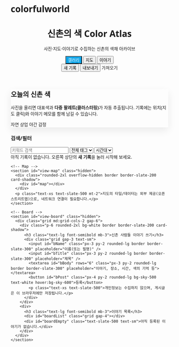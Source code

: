 # colorfulworld
<html lang="ko">
<head>
  <meta charset="utf-8" />
  <meta name="viewport" content="width=device-width, initial-scale=1" />
  <title>신촌의 색 Color Atlas</title>
  <meta name="description" content="신촌의 색을 수집하고 기록하는 사진·글 아카이브 / 지도와 게시판 포함" />
  <link rel="preconnect" href="https://fonts.googleapis.com">
  <link rel="preconnect" href="https://fonts.gstatic.com" crossorigin>
  <link href="https://fonts.googleapis.com/css2?family=Pretendard:wght@300;400;500;600;700&display=swap" rel="stylesheet">
  <script src="https://cdn.tailwindcss.com"></script>
  <!-- Leaflet for map -->
  <link rel="stylesheet" href="https://unpkg.com/leaflet@1.9.4/dist/leaflet.css" integrity="sha256-p4NxAoJBhIIN+hmNHrzRCf9tD/miZyoHS5obTRR9BMY=" crossorigin=""/>
  <script src="https://unpkg.com/leaflet@1.9.4/dist/leaflet.js" integrity="sha256-20nQCchB9co0qIjJZRGuk2/Z9VM+kNiyxNV1lvTlZBo=" crossorigin=""></script>
  <style>
    html, body { font-family: Pretendard, ui-sans-serif, system-ui, -apple-system, "Segoe UI", Roboto, "Helvetica Neue", Arial, "Noto Sans"; }
    .card-shadow { box-shadow: 0 10px 25px rgba(0,0,0,.08); }
    .ring-accent { box-shadow: 0 0 0 3px rgba(14,165,233,0.35); }
    .sr-only { position:absolute; width:1px; height:1px; margin:-1px; padding:0; overflow:hidden; clip:rect(0,0,0,0); border:0; }
    .tab-active { background:#0ea5e9; color:#fff; }
    .palette-dot { width:14px; height:14px; border-radius:999px; border:1px solid rgba(255,255,255,.8); box-shadow:0 0 0 1px rgba(0,0,0,.08) inset; }
    #map { height: 520px; }
  </style>
</head>
<body class="min-h-screen bg-gradient-to-b from-white to-slate-50 text-slate-800">
  <!-- Header -->
  <header class="sticky top-0 z-40 bg-white/80 backdrop-blur border-b border-slate-200/60">
    <div class="mx-auto max-w-7xl px-4 sm:px-6 lg:px-8 py-3 flex items-center justify-between">
      <div class="flex items-center gap-3">
        <div class="h-9 w-9 rounded-xl bg-sky-500"></div>
        <div>
          <h1 class="text-lg font-semibold tracking-tight">신촌의 색 <span class="text-slate-400 text-base">Color Atlas</span></h1>
          <p class="text-xs text-slate-500">사진·지도·이야기로 수집하는 신촌의 색채 아카이브</p>
        </div>
      </div>
      <nav class="hidden md:flex items-center gap-2 text-sm">
        <button id="tab-gallery" class="px-3 py-1.5 rounded-lg hover:bg-slate-100 tab-active">갤러리</button>
        <button id="tab-map" class="px-3 py-1.5 rounded-lg hover:bg-slate-100">지도</button>
        <button id="tab-board" class="px-3 py-1.5 rounded-lg hover:bg-slate-100">이야기</button>
        <div class="w-px h-5 bg-slate-200 mx-1"></div>
        <button id="btn-add" class="px-3 py-1.5 rounded-lg bg-sky-500 text-white hover:bg-sky-600 transition">새 기록</button>
        <button id="btn-export" class="px-3 py-1.5 rounded-lg border border-slate-300 hover:bg-slate-100">내보내기</button>
        <label class="px-3 py-1.5 rounded-lg border border-slate-300 cursor-pointer hover:bg-slate-100">가져오기
          <input id="import-json" type="file" accept="application/json" class="sr-only" />
        </label>
      </nav>
    </div>
  </header>

  <!-- Controls -->
  <section class="mx-auto max-w-7xl px-4 sm:px-6 lg:px-8 mt-10 mb-6">
    <div class="grid md:grid-cols-3 gap-6 items-stretch">
      <div class="md:col-span-2 p-6 rounded-2xl card-shadow bg-white">
        <h2 class="text-2xl font-semibold mb-2">오늘의 신촌 색</h2>
        <p class="text-sm text-slate-600">사진을 올리면 대표색과 <b>다중 팔레트(클러스터링)</b>가 자동 추출됩니다. 기록에는 위치(지도 클릭)와 이야기 메모를 함께 남길 수 있습니다.</p>
        <div class="mt-4 flex items-center gap-3 text-xs text-slate-500">
          <span class="inline-flex items-center gap-2"><span class="h-2 w-2 rounded-full bg-emerald-500"></span>자연</span>
          <span class="inline-flex items-center gap-2"><span class="h-2 w-2 rounded-full bg-amber-500"></span>상업</span>
          <span class="inline-flex items-center gap-2"><span class="h-2 w-2 rounded-full bg-indigo-500"></span>야간</span>
          <span class="inline-flex items-center gap-2"><span class="h-2 w-2 rounded-full bg-rose-500"></span>감정</span>
        </div>
      </div>
      <div class="p-6 rounded-2xl bg-sky-50 border border-sky-100">
        <h3 class="font-semibold mb-2">검색/필터</h3>
        <div class="grid grid-cols-2 gap-3 text-sm">
          <input id="q" type="search" placeholder="키워드 검색" class="col-span-2 px-3 py-2 rounded-lg border border-slate-300 focus:outline-none focus:ring-2 focus:ring-sky-400" />
          <select id="tag" class="px-3 py-2 rounded-lg border border-slate-300 focus:outline-none focus:ring-2 focus:ring-sky-400">
            <option value="">전체 태그</option>
            <option>자연</option>
            <option>상업</option>
            <option>야간</option>
            <option>감정</option>
          </select>
          <select id="time" class="px-3 py-2 rounded-lg border border-slate-300 focus:outline-none focus:ring-2 focus:ring-sky-400">
            <option value="">시간대</option>
            <option>새벽</option>
            <option>아침</option>
            <option>낮</option>
            <option>저녁</option>
            <option>밤</option>
          </select>
        </div>
      </div>
    </div>
  </section>

  <!-- Tabs Content -->
  <main class="mx-auto max-w-7xl px-4 sm:px-6 lg:px-8 pb-24">
    <!-- Gallery -->
    <section id="view-gallery">
      <div id="gallery" class="grid sm:grid-cols-2 lg:grid-cols-3 gap-6"></div>
      <div id="empty" class="hidden text-center text-slate-500 mt-14">아직 기록이 없습니다. 오른쪽 상단의 <b>새 기록</b>을 눌러 시작해 보세요.</div>
    </section>

    <!-- Map -->
    <section id="view-map" class="hidden">
      <div class="rounded-2xl overflow-hidden border border-slate-200 card-shadow">
        <div id="map"></div>
      </div>
      <p class="text-xs text-slate-500 mt-2">지도의 타일/데이터는 외부 제공(오픈스트리트맵)으로, 네트워크 연결이 필요합니다.</p>
    </section>

    <!-- Board -->
    <section id="view-board" class="hidden">
      <div class="grid md:grid-cols-2 gap-6">
        <div class="p-6 rounded-2xl bg-white border border-slate-200 card-shadow">
          <h3 class="text-lg font-semibold mb-3">신촌 사람들 이야기 쓰기</h3>
          <div class="grid gap-3 text-sm">
            <input id="bName" class="px-3 py-2 rounded-lg border border-slate-300" placeholder="이름(또는 필명)" />
            <input id="bTitle" class="px-3 py-2 rounded-lg border border-slate-300" placeholder="제목" />
            <textarea id="bBody" rows="6" class="px-3 py-2 rounded-lg border border-slate-300" placeholder="이야기, 장소, 시간, 색의 기억 등"></textarea>
            <button id="bPost" class="px-4 py-2 rounded-lg bg-sky-500 text-white hover:bg-sky-600">등록</button>
            <p class="text-xs text-slate-500">개인정보는 수집하지 않으며, 게시글은 이 브라우저에만 저장됩니다.</p>
          </div>
        </div>
        <div>
          <h3 class="text-lg font-semibold mb-3">이야기 목록</h3>
          <div id="boardList" class="grid gap-4"></div>
          <div id="boardEmpty" class="text-slate-500 text-sm">아직 등록된 이야기가 없습니다.</div>
        </div>
      </div>
    </section>
  </main>

  <!-- Add Modal -->
  <dialog id="modal" class="w-full max-w-4xl rounded-2xl p-0 overflow-hidden shadow-2xl">
    <form id="form" method="dialog" class="bg-white">
      <div class="p-6 border-b border-slate-200 flex items-center justify-between">
        <h3 class="text-lg font-semibold">새 기록 추가</h3>
        <button type="button" id="close" class="p-2 rounded-lg hover:bg-slate-100">✕</button>
      </div>
      <div class="p-6 grid md:grid-cols-2 gap-6">
        <div>
          <label class="block text-sm font-medium mb-2">이미지</label>
          <div id="drop" class="aspect-[4/3] rounded-xl border-2 border-dashed border-slate-300 flex items-center justify-center text-slate-400 text-sm">이미지 끌어놓기 또는 클릭 업로드
            <input id="file" type="file" accept="image/*" class="sr-only" />
          </div>
          <canvas id="preview" class="mt-3 w-full rounded-xl hidden"></canvas>
          <div id="swatch" class="mt-3 hidden">
            <div class="text-sm text-slate-600 mb-1">자동 추출 대표색 & 팔레트</div>
            <div class="flex items-center gap-2" id="palette"></div>
            <div class="mt-2 text-xs text-slate-500" id="hex">#—</div>
          </div>
        </div>
        <div class="grid gap-4">
          <div>
            <label class="block text-sm font-medium mb-1">제목</label>
            <input id="title" required class="w-full px-3 py-2 rounded-lg border border-slate-300 focus:outline-none focus:ring-2 focus:ring-sky-400" placeholder="예) 연세로 비 온 뒤 아스팔트" />
          </div>
          <div class="grid grid-cols-2 gap-3">
            <div>
              <label class="block text-sm font-medium mb-1">장소(텍스트)</label>
              <input id="place" class="w-full px-3 py-2 rounded-lg border border-slate-300 focus:outline-none focus:ring-2 focus:ring-sky-400" placeholder="예) 연세로, 창천동" />
            </div>
            <div>
              <label class="block text-sm font-medium mb-1">시간대</label>
              <select id="timeInput" class="w-full px-3 py-2 rounded-lg border border-slate-300 focus:outline-none focus:ring-2 focus:ring-sky-400">
                <option>새벽</option><option>아침</option><option selected>낮</option><option>저녁</option><option>밤</option>
              </select>
            </div>
          </div>

          <div class="grid grid-cols-3 gap-3 items-end">
            <div>
              <label class="block text-sm font-medium mb-1">위도</label>
              <input id="lat" type="number" step="0.000001" class="w-full px-3 py-2 rounded-lg border border-slate-300" placeholder="37.559" />
            </div>
            <div>
              <label class="block text-sm font-medium mb-1">경도</label>
              <input id="lng" type="number" step="0.000001" class="w-full px-3 py-2 rounded-lg border border-slate-300" placeholder="126.936" />
            </div>
            <button type="button" id="pickMap" class="px-3 py-2 rounded-lg border border-slate-300 hover:bg-slate-100">지도에서 지정</button>
          </div>

          <div>
            <label class="block text-sm font-medium mb-1">태그</label>
            <div class="flex flex-wrap gap-2">
              <label class="inline-flex items-center gap-2 text-sm px-2 py-1.5 rounded-lg border border-slate-300 cursor-pointer"><input type="checkbox" class="tagChk" value="자연"/>자연</label>
              <label class="inline-flex items-center gap-2 text-sm px-2 py-1.5 rounded-lg border border-slate-300 cursor-pointer"><input type="checkbox" class="tagChk" value="상업"/>상업</label>
              <label class="inline-flex items-center gap-2 text-sm px-2 py-1.5 rounded-lg border border-slate-300 cursor-pointer"><input type="checkbox" class="tagChk" value="야간"/>야간</label>
              <label class="inline-flex items-center gap-2 text-sm px-2 py-1.5 rounded-lg border border-slate-300 cursor-pointer"><input type="checkbox" class="tagChk" value="감정"/>감정</label>
            </div>
          </div>
          <div>
            <label class="block text-sm font-medium mb-1">메모</label>
            <textarea id="note" rows="5" class="w-full px-3 py-2 rounded-lg border border-slate-300 focus:outline-none focus:ring-2 focus:ring-sky-400" placeholder="색의 느낌, 소리, 냄새, 그 순간의 이야기"></textarea>
          </div>
        </div>
      </div>
      <div class="p-6 border-t border-slate-200 flex items-center justify-end gap-3">
        <button type="button" id="resetBtn" class="px-4 py-2 rounded-lg border border-slate-300 hover:bg-slate-100">리셋</button>
        <button id="save" class="px-4 py-2 rounded-lg bg-sky-500 text-white hover:bg-sky-600">저장</button>
      </div>
    </form>
  </dialog>

  <!-- Map Picker Modal -->
  <dialog id="pickModal" class="w-full max-w-3xl rounded-2xl p-0 overflow-hidden shadow-2xl">
    <div class="p-3 bg-white border-b border-slate-200 flex items-center justify-between">
      <div class="text-sm">지도를 클릭하여 위치를 지정하세요 (신촌 일대)</div>
      <button id="pickClose" class="p-2 rounded-lg hover:bg-slate-100">✕</button>
    </div>
    <div id="pickMapView" style="height:420px"></div>
    <div class="p-3 bg-white border-t border-slate-200 text-right text-sm text-slate-600">좌표: <span id="pickCoord">—</span></div>
  </dialog>

  <template id="cardTpl">
    <article class="group overflow-hidden rounded-2xl bg-white card-shadow border border-slate-200/60">
      <div class="relative aspect-[4/3] overflow-hidden">
        <img class="w-full h-full object-cover" alt="" />
        <div class="absolute top-3 left-3 rounded-lg px-2 py-1 text-xs text-white/90" data-badge></div>
        <div class="absolute bottom-3 right-3 flex gap-1" data-chip></div>
      </div>
      <div class="p-4">
        <h4 class="font-semibold truncate" data-title></h4>
        <p class="text-xs text-slate-500 mt-1" data-meta></p>
        <p class="text-sm text-slate-700 mt-2 line-clamp-3" data-note></p>
        <div class="flex gap-2 flex-wrap mt-3" data-tags></div>
      </div>
    </article>
  </template>

  <template id="boardTpl">
    <article class="p-4 rounded-xl bg-white border border-slate-200 card-shadow">
      <h4 class="font-semibold" data-btitle></h4>
      <p class="text-xs text-slate-500 mt-0.5" data-bmeta></p>
      <p class="text-sm text-slate-700 mt-2" data-bbody></p>
    </article>
  </template>

  <script>
    // --- State ---
    const state = { items: [], board: [], filter: { q: '', tag: '', time: '' } };

    // --- Elements ---
    const gallery = document.getElementById('gallery');
    const empty = document.getElementById('empty');
    const modal = document.getElementById('modal');
    const form = document.getElementById('form');
    const fileInput = document.getElementById('file');
    const drop = document.getElementById('drop');
    const preview = document.getElementById('preview');
    const swatch = document.getElementById('swatch');
    const paletteWrap = document.getElementById('palette');
    const hexEl = document.getElementById('hex');

    const viewGallery = document.getElementById('view-gallery');
    const viewMap = document.getElementById('view-map');
    const viewBoard = document.getElementById('view-board');

    // Controls
    document.getElementById('tab-gallery').addEventListener('click', ()=> switchTab('gallery'));
    document.getElementById('tab-map').addEventListener('click', ()=> switchTab('map'));
    document.getElementById('tab-board').addEventListener('click', ()=> switchTab('board'));

    document.getElementById('btn-add').addEventListener('click', () => openModal());
    document.getElementById('close').addEventListener('click', () => modal.close());
    document.getElementById('resetBtn').addEventListener('click', resetModal);
    document.getElementById('save').addEventListener('click', onSave);
    document.getElementById('btn-export').addEventListener('click', onExport);
    document.getElementById('import-json').addEventListener('change', onImport);

    // Board
    document.getElementById('bPost').addEventListener('click', postBoard);

    // Filters
    document.getElementById('q').addEventListener('input', e => { state.filter.q = e.target.value.toLowerCase(); render(); });
    document.getElementById('tag').addEventListener('change', e => { state.filter.tag = e.target.value; render(); });
    document.getElementById('time').addEventListener('change', e => { state.filter.time = e.target.value; render(); });

    // Map picker
    const pickModal = document.getElementById('pickModal');
    const pickCoord = document.getElementById('pickCoord');
    let pickMap, pickMarker;
    document.getElementById('pickMap').addEventListener('click', () => {
      pickModal.showModal();
      setTimeout(()=>{
        if(!pickMap){
          pickMap = L.map('pickMapView').setView([37.559,126.936], 15);
          L.tileLayer('https://{s}.tile.openstreetmap.org/{z}/{x}/{y}.png', { attribution: '&copy; OpenStreetMap' }).addTo(pickMap);
          pickMap.on('click', (e)=>{
            const { lat, lng } = e.latlng;
            if(pickMarker) pickMap.removeLayer(pickMarker);
            pickMarker = L.marker([lat,lng]).addTo(pickMap);
            document.getElementById('lat').value = lat.toFixed(6);
            document.getElementById('lng').value = lng.toFixed(6);
            pickCoord.textContent = lat.toFixed(6)+', '+lng.toFixed(6);
          });
        } else { pickMap.invalidateSize(); }
      },50);
    });
    document.getElementById('pickClose').addEventListener('click', ()=> pickModal.close());

    // Drag & Drop
    drop.addEventListener('click', () => fileInput.click());
    drop.addEventListener('dragover', e => { e.preventDefault(); drop.classList.add('ring-accent'); });
    drop.addEventListener('dragleave', () => drop.classList.remove('ring-accent'));
    drop.addEventListener('drop', e => { e.preventDefault(); drop.classList.remove('ring-accent'); handleFile(e.dataTransfer.files[0]); });
    fileInput.addEventListener('change', e => handleFile(e.target.files[0]));

    function switchTab(name){
      const tabs = ['gallery','map','board'];
      tabs.forEach(t=>{
        document.getElementById('view-'+t).classList.toggle('hidden', t!==name);
        document.getElementById('tab-'+t).classList.toggle('tab-active', t===name);
      });
      if(name==='map'){ initMainMap(); }
    }

    function openModal() { modal.showModal(); }

    function resetModal() {
      form.reset();
      preview.classList.add('hidden');
      swatch.classList.add('hidden');
      hexEl.textContent = '#—';
      paletteWrap.innerHTML = '';
      delete preview.dataset.src; delete preview.dataset.hex; delete preview.dataset.palette;
    }

    function handleFile(file) {
      if (!file) return;
      const reader = new FileReader();
      reader.onload = e => {
        const img = new Image();
        img.onload = () => {
          const ctx = preview.getContext('2d');
          const maxW = 900; const scale = Math.min(1, maxW / img.width);
          preview.width = Math.floor(img.width * scale);
          preview.height = Math.floor(img.height * scale);
          ctx.drawImage(img, 0, 0, preview.width, preview.height);
          preview.classList.remove('hidden');
          // Compute palette via k-means (k=5)
          const { avgHex, palette } = extractPalette(preview, 5, 8);
          swatch.classList.remove('hidden');
          paletteWrap.innerHTML = '';
          palette.forEach(hex=>{
            const d=document.createElement('div'); d.className='palette-dot'; d.style.background=hex; paletteWrap.appendChild(d);
          });
          hexEl.textContent = avgHex + '  ·  ' + palette.join(', ');
          preview.dataset.src = e.target.result;
          preview.dataset.hex = avgHex;
          preview.dataset.palette = JSON.stringify(palette);
        };
        img.src = e.target.result;
      };
      reader.readAsDataURL(file);
    }

    function extractPalette(canvas, k=5, iterations=8){
      const ctx = canvas.getContext('2d', { willReadFrequently: true });
      const { width, height } = canvas;
      const step = 8; const samples=[];
      try {
        const data = ctx.getImageData(0,0,width,height).data;
        for(let y=0;y<height;y+=step){
          for(let x=0;x<width;x+=step){
            const i=(y*width+x)*4; const r=data[i], g=data[i+1], b=data[i+2], a=data[i+3];
            if(a>200) samples.push([r,g,b]);
          }
        }
      } catch(e){ /* ignore CORS */ }
      if(samples.length===0) return { avgHex:'#999999', palette:['#999999'] };
      // init centers randomly
      const centers = Array.from({length:k}, ()=> samples[(Math.random()*samples.length)|0].slice());
      for(let it=0; it<iterations; it++){
        const buckets = Array.from({length:k}, ()=>({sum:[0,0,0], n:0}));
        for(const p of samples){
          let bi=0, bd=1e9; for(let i=0;i<k;i++){ const c=centers[i]; const d=(p[0]-c[0])**2+(p[1]-c[1])**2+(p[2]-c[2])**2; if(d<bd){bd=d;bi=i;} }
          const b=buckets[bi]; b.sum[0]+=p[0]; b.sum[1]+=p[1]; b.sum[2]+=p[2]; b.n++;
        }
        for(let i=0;i<k;i++){ if(buckets[i].n>0) centers[i]=buckets[i].sum.map(x=>Math.round(x/buckets[i].n)); }
      }
      const hex = v=> '#'+v.map(x=>x.toString(16).padStart(2,'0')).join('');
      const palette = centers.map(c=>hex(c));
      const avg = samples.reduce((a,p)=>[a[0]+p[0],a[1]+p[1],a[2]+p[2]],[0,0,0]).map(x=>Math.round(x/samples.length));
      const avgHex = hex(avg);
      return { avgHex, palette };
    }

    function onSave(e){
      e.preventDefault();
      const title = document.getElementById('title').value.trim(); if (!title) return;
      const place = document.getElementById('place').value.trim();
      const time = document.getElementById('timeInput').value;
      const note = document.getElementById('note').value.trim();
      const tags = [...document.querySelectorAll('.tagChk:checked')].map(i=>i.value);
      const src = preview.dataset.src || '';
      const hex = preview.dataset.hex || '#999999';
      const palette = preview.dataset.palette ? JSON.parse(preview.dataset.palette) : [];
      const lat = parseFloat(document.getElementById('lat').value);
      const lng = parseFloat(document.getElementById('lng').value);
      addItem({ title, place, time, note, tags, src, hex, palette, lat: isNaN(lat)?null:lat, lng: isNaN(lng)?null:lng, date: new Date().toISOString() });
      modal.close();
      resetModal();
    }

    function addItem(item){ state.items.unshift(item); persist(); render(); refreshMap(); }

    function render(){
      gallery.innerHTML = '';
      const { q, tag, time } = state.filter;
      const items = state.items.filter(it => {
        const matchQ = !q || (it.title+it.place+it.note).toLowerCase().includes(q);
        const matchTag = !tag || it.tags?.includes(tag);
        const matchTime = !time || it.time===time;
        return matchQ && matchTag && matchTime;
      });
      empty.classList.toggle('hidden', items.length>0);
      for(const it of items){
        const node = document.getElementById('cardTpl').content.firstElementChild.cloneNode(true);
        const img = node.querySelector('img'); img.src = it.src; img.alt = it.title;
        const badge = node.querySelector('[data-badge]');
        badge.textContent = it.time || '';
        badge.style.background = (it.hex||'#999') + 'cc';
        const chipWrap = node.querySelector('[data-chip]');
        (it.palette && it.palette.length? it.palette : [it.hex]).slice(0,5).forEach(h=>{ const d=document.createElement('div'); d.className='palette-dot'; d.style.background=h; chipWrap.appendChild(d); });
        node.querySelector('[data-title]').textContent = it.title;
        node.querySelector('[data-meta]').textContent = [it.place, new Date(it.date).toLocaleDateString('ko-KR')].filter(Boolean).join(' · ');
        node.querySelector('[data-note]').textContent = it.note;
        const tagsWrap = node.querySelector('[data-tags]');
        (it.tags||[]).forEach(t=>{ const span = document.createElement('span'); span.className = 'text-xs px-2 py-1 rounded-md border border-slate-300'; span.textContent = t; tagsWrap.appendChild(span); });
        gallery.appendChild(node);
      }
    }

    // --- Board ---
    function postBoard(){
      const name = document.getElementById('bName').value.trim() || '익명';
      const title = document.getElementById('bTitle').value.trim();
      const body = document.getElementById('bBody').value.trim();
      if(!title || !body) return;
      state.board.unshift({ name, title, body, date: new Date().toISOString() });
      document.getElementById('bName').value=''; document.getElementById('bTitle').value=''; document.getElementById('bBody').value='';
      persist(); renderBoard();
    }

    function renderBoard(){
      const wrap = document.getElementById('boardList');
      const emptyEl = document.getElementById('boardEmpty');
      wrap.innerHTML='';
      emptyEl.classList.toggle('hidden', state.board.length>0);
      for(const b of state.board){
        const node = document.getElementById('boardTpl').content.firstElementChild.cloneNode(true);
        node.querySelector('[data-btitle]').textContent = b.title;
        node.querySelector('[data-bmeta]').textContent = `${b.name} · ${new Date(b.date).toLocaleString('ko-KR')}`;
        node.querySelector('[data-bbody]').textContent = b.body;
        wrap.appendChild(node);
      }
    }

    // --- Map ---
    let mainMap, markersLayer;
    function initMainMap(){
      if(mainMap){ setTimeout(()=> mainMap.invalidateSize(), 50); return; }
      mainMap = L.map('map').setView([37.559,126.936], 14);
      L.tileLayer('https://{s}.tile.openstreetmap.org/{z}/{x}/{y}.png', { attribution: '&copy; OpenStreetMap' }).addTo(mainMap);
      markersLayer = L.layerGroup().addTo(mainMap);
      refreshMap();
    }

    function refreshMap(){
      if(!markersLayer) return;
      markersLayer.clearLayers();
      const points = state.items.filter(i=> typeof i.lat==='number' && typeof i.lng==='number');
      points.forEach(it=>{
        const m = L.circleMarker([it.lat,it.lng], { radius:6, weight:1, color:'#333', fillColor: it.hex||'#3388ff', fillOpacity:0.9 });
        const pal = (it.palette && it.palette.length ? it.palette : [it.hex]).slice(0,5).map(h=>`<span style="display:inline-block;width:10px;height:10px;border-radius:50%;background:${h};margin-right:2px;border:1px solid #fff"></span>`).join('');
        m.bindPopup(`<b>${escapeHtml(it.title)}</b><br/>${escapeHtml(it.place||'')}<br/><small>${new Date(it.date).toLocaleString('ko-KR')}</small><div style="margin-top:6px">${pal}</div>`);
        m.addTo(markersLayer);
      });
    }

    function escapeHtml(str=''){ return str.replace(/[&<>"']/g, s=>({"&":"&amp;","<":"&lt;",
      ">":"&gt;","\"":"&quot;","'":"&#39;"}[s])); }

    // --- Persistence ---
    function persist(){ localStorage.setItem('shinchon-colors-pack', JSON.stringify({items:state.items, board:state.board})); }
    function restore(){
      try { const obj = JSON.parse(localStorage.getItem('shinchon-colors-pack')||'{}'); state.items = obj.items||[]; state.board = obj.board||[]; }
      catch(e){ state.items=[]; state.board=[]; }
      render(); renderBoard();
    }

    function onExport(){
      const blob = new Blob([JSON.stringify({items:state.items, board:state.board}, null, 2)], {type:'application/json'});
      const url = URL.createObjectURL(blob); const a=document.createElement('a'); a.href=url; a.download='shinchon-color-atlas.json'; a.click(); URL.revokeObjectURL(url);
    }

    function onImport(e){
      const file = e.target.files[0]; if(!file) return;
      const reader = new FileReader(); reader.onload = ev => {
        try { const obj = JSON.parse(ev.target.result); if(obj && (obj.items||obj.board)){ state.items = obj.items||[]; state.board = obj.board||[]; persist(); render(); renderBoard(); refreshMap(); } }
        catch(err){ alert('JSON 형식을 확인해 주세요.'); }
      }; reader.readAsText(file); e.target.value='';
    }

    // Init
    restore();
  </script>
</body>
</html>
